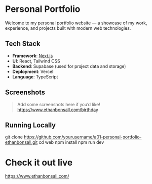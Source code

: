# Personal Portfolio

Welcome to my personal portfolio website — a showcase of my work, experience, and projects built with modern web technologies.

##  Tech Stack

- **Framework**: [Next.js](https://nextjs.org/)
- **UI**: React, Tailwind CSS
- **Backend**: Supabase (used for project data and storage)
- **Deployment**: Vercel
- **Language**: TypeScript

## Screenshots

> Add some screenshots here if you’d like! 
https://www.ethanbonsall.com/birthday

## Running Locally

   git clone https://github.com/yourusername/a01-personal-portfolio-ethanbonsall.git
   cd web
   npm install
   npm run dev

# Check it out live
https://www.ethanbonsall.com/
